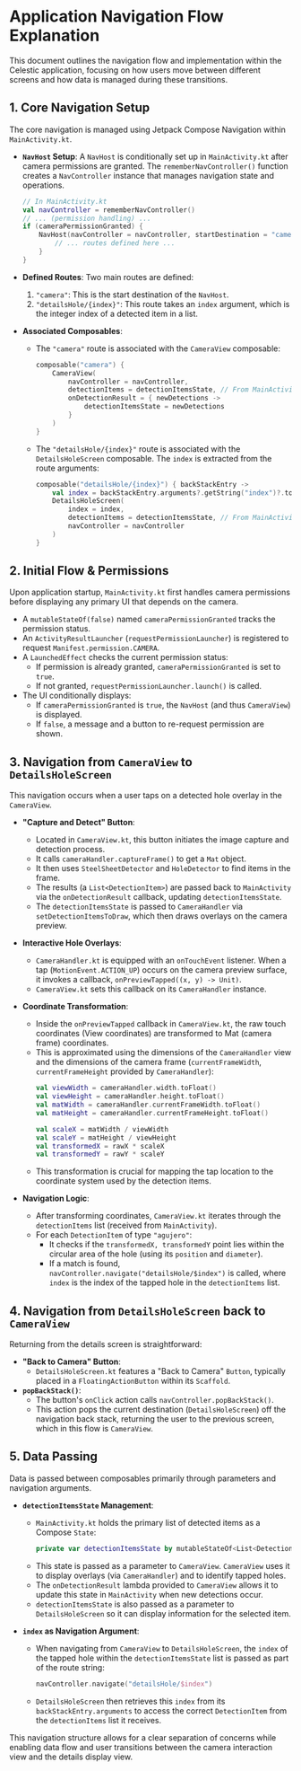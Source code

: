 # Application Navigation Flow Explanation

This document outlines the navigation flow and implementation within the Celestic application, focusing on how users move between different screens and how data is managed during these transitions.

## 1. Core Navigation Setup

The core navigation is managed using Jetpack Compose Navigation within `MainActivity.kt`.

*   **`NavHost` Setup**:
    A `NavHost` is conditionally set up in `MainActivity.kt` after camera permissions are granted. The `rememberNavController()` function creates a `NavController` instance that manages navigation state and operations.
    ```kotlin
    // In MainActivity.kt
    val navController = rememberNavController()
    // ... (permission handling) ...
    if (cameraPermissionGranted) {
        NavHost(navController = navController, startDestination = "camera") {
            // ... routes defined here ...
        }
    }
    ```

*   **Defined Routes**:
    Two main routes are defined:
    1.  `"camera"`: This is the start destination of the `NavHost`.
    2.  `"detailsHole/{index}"`: This route takes an `index` argument, which is the integer index of a detected item in a list.

*   **Associated Composables**:
    *   The `"camera"` route is associated with the `CameraView` composable:
        ```kotlin
        composable("camera") {
            CameraView(
                navController = navController,
                detectionItems = detectionItemsState, // From MainActivity's state
                onDetectionResult = { newDetections ->
                    detectionItemsState = newDetections
                }
            )
        }
        ```
    *   The `"detailsHole/{index}"` route is associated with the `DetailsHoleScreen` composable. The `index` is extracted from the route arguments:
        ```kotlin
        composable("detailsHole/{index}") { backStackEntry ->
            val index = backStackEntry.arguments?.getString("index")?.toIntOrNull() ?: 0
            DetailsHoleScreen(
                index = index,
                detectionItems = detectionItemsState, // From MainActivity's state
                navController = navController
            )
        }
        ```

## 2. Initial Flow & Permissions

Upon application startup, `MainActivity.kt` first handles camera permissions before displaying any primary UI that depends on the camera.

*   A `mutableStateOf(false)` named `cameraPermissionGranted` tracks the permission status.
*   An `ActivityResultLauncher` (`requestPermissionLauncher`) is registered to request `Manifest.permission.CAMERA`.
*   A `LaunchedEffect` checks the current permission status:
    *   If permission is already granted, `cameraPermissionGranted` is set to `true`.
    *   If not granted, `requestPermissionLauncher.launch()` is called.
*   The UI conditionally displays:
    *   If `cameraPermissionGranted` is `true`, the `NavHost` (and thus `CameraView`) is displayed.
    *   If `false`, a message and a button to re-request permission are shown.

## 3. Navigation from `CameraView` to `DetailsHoleScreen`

This navigation occurs when a user taps on a detected hole overlay in the `CameraView`.

*   **"Capture and Detect" Button**:
    *   Located in `CameraView.kt`, this button initiates the image capture and detection process.
    *   It calls `cameraHandler.captureFrame()` to get a `Mat` object.
    *   It then uses `SteelSheetDetector` and `HoleDetector` to find items in the frame.
    *   The results (a `List<DetectionItem>`) are passed back to `MainActivity` via the `onDetectionResult` callback, updating `detectionItemsState`.
    *   The `detectionItemsState` is passed to `CameraHandler` via `setDetectionItemsToDraw`, which then draws overlays on the camera preview.

*   **Interactive Hole Overlays**:
    *   `CameraHandler.kt` is equipped with an `onTouchEvent` listener. When a tap (`MotionEvent.ACTION_UP`) occurs on the camera preview surface, it invokes a callback, `onPreviewTapped((x, y) -> Unit)`.
    *   `CameraView.kt` sets this callback on its `CameraHandler` instance.

*   **Coordinate Transformation**:
    *   Inside the `onPreviewTapped` callback in `CameraView.kt`, the raw touch coordinates (View coordinates) are transformed to Mat (camera frame) coordinates.
    *   This is approximated using the dimensions of the `CameraHandler` view and the dimensions of the camera frame (`currentFrameWidth`, `currentFrameHeight` provided by `CameraHandler`):
        ```kotlin
        val viewWidth = cameraHandler.width.toFloat()
        val viewHeight = cameraHandler.height.toFloat()
        val matWidth = cameraHandler.currentFrameWidth.toFloat()
        val matHeight = cameraHandler.currentFrameHeight.toFloat()

        val scaleX = matWidth / viewWidth
        val scaleY = matHeight / viewHeight
        val transformedX = rawX * scaleX
        val transformedY = rawY * scaleY
        ```
    *   This transformation is crucial for mapping the tap location to the coordinate system used by the detection items.

*   **Navigation Logic**:
    *   After transforming coordinates, `CameraView.kt` iterates through the `detectionItems` list (received from `MainActivity`).
    *   For each `DetectionItem` of type `"agujero"`:
        *   It checks if the `transformedX, transformedY` point lies within the circular area of the hole (using its `position` and `diameter`).
        *   If a match is found, `navController.navigate("detailsHole/$index")` is called, where `index` is the index of the tapped hole in the `detectionItems` list.

## 4. Navigation from `DetailsHoleScreen` back to `CameraView`

Returning from the details screen is straightforward:

*   **"Back to Camera" Button**:
    *   `DetailsHoleScreen.kt` features a "Back to Camera" `Button`, typically placed in a `FloatingActionButton` within its `Scaffold`.
*   **`popBackStack()`**:
    *   The button's `onClick` action calls `navController.popBackStack()`.
    *   This action pops the current destination (`DetailsHoleScreen`) off the navigation back stack, returning the user to the previous screen, which in this flow is `CameraView`.

## 5. Data Passing

Data is passed between composables primarily through parameters and navigation arguments.

*   **`detectionItemsState` Management**:
    *   `MainActivity.kt` holds the primary list of detected items as a Compose `State`:
        ```kotlin
        private var detectionItemsState by mutableStateOf<List<DetectionItem>>(emptyList())
        ```
    *   This state is passed as a parameter to `CameraView`. `CameraView` uses it to display overlays (via `CameraHandler`) and to identify tapped holes.
    *   The `onDetectionResult` lambda provided to `CameraView` allows it to update this state in `MainActivity` when new detections occur.
    *   `detectionItemsState` is also passed as a parameter to `DetailsHoleScreen` so it can display information for the selected item.

*   **`index` as Navigation Argument**:
    *   When navigating from `CameraView` to `DetailsHoleScreen`, the `index` of the tapped hole within the `detectionItemsState` list is passed as part of the route string:
        ```kotlin
        navController.navigate("detailsHole/$index")
        ```
    *   `DetailsHoleScreen` then retrieves this `index` from its `backStackEntry.arguments` to access the correct `DetectionItem` from the `detectionItems` list it receives.

This navigation structure allows for a clear separation of concerns while enabling data flow and user transitions between the camera interaction view and the details display view.
